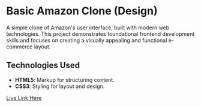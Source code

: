 # Basic Amazon Clone (Design)
A simple clone of Amazon's user interface, built with modern web technologies. This project demonstrates foundational frontend development skills and focuses on creating a visually appealing and functional e-commerce layout.

## Technologies Used
- **HTML5**: Markup for structuring content.
- **CSS3**: Styling for layout and design.

[Live Link Here](https://html-amazon.vercel.app/)
